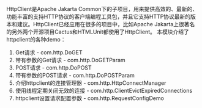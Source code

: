 HttpClient是Apache Jakarta Common下的子项目，用来提供高效的、最新的、功能丰富的支持HTTP协议的客户端编程工具包，并且它支持HTTP协议最新的版本和建议。HttpClient已经应用在很多的项目中，比如Apache Jakarta上很著名的另外两个开源项目Cactus和HTMLUnit都使用了HttpClient。
本模块介绍了httpclient的各种demo：
1. Get请求 - com.http.DoGET
2. 带有参数的Get请求 - com.http.DoGETParam
3. POST请求 - com.http.DoPOST
4. 带有参数的POST请求 - com.http.DoPOSTParam
5. 介绍httpclient的连接管理器 - com.http.HttpConnectManager
6. 使用线程定期关闭无效的连接 - com.http.ClientEvictExpiredConnections
7. httpclient设置请求配置参数 - com.http.RequestConfigDemo